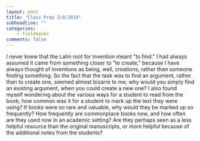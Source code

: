 ```yaml
---
layout: post
title: "Class Prep 2/8/2019"
subheadline: ""
categories:
    - fieldbooks
comments: false
---
```

I never knew that the Latin root for invention meant "to find." I had always assumed it came from something closer to "to create," because I have always thought of inventions as being, well, creations, rather than someone finding something. So the fact that the task was to find an argument, rather than to create one, seemed almost bizarre to me; why would you simply find an existing argument, when you could create a new one? I also found myself wondering about the various ways for a student to read from the book; how common was it for a student to mark up the text they were using? If books were so rare and valuable, why would they be marked up so frequently? How frequently are commonplace books now, and how often are they used now in an academic setting? Are they perhaps seen as a less helpful resource than the original manuscripts, or more helpful because of the additional notes from the students?